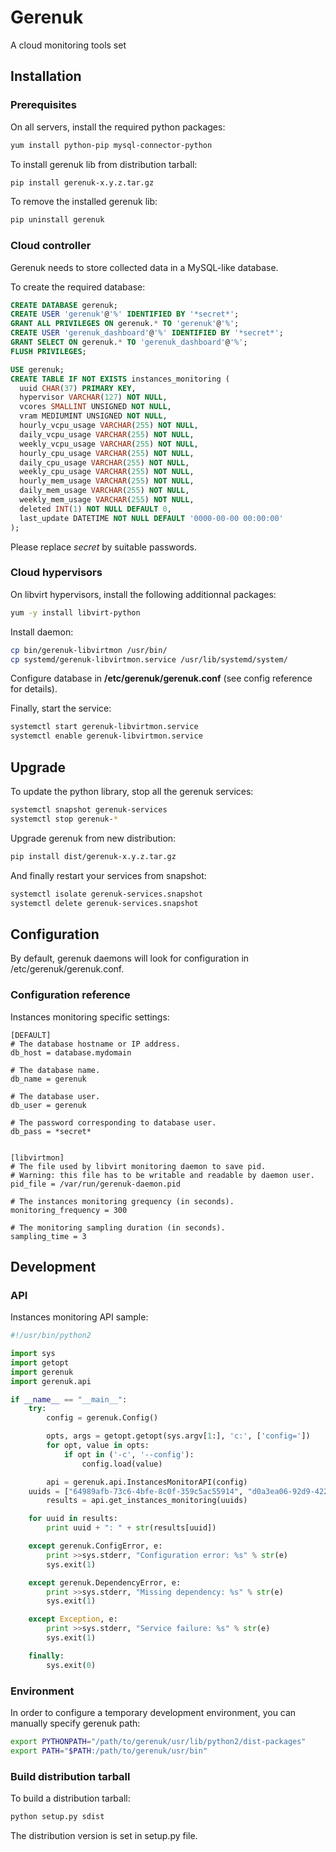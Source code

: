 # Gerenuk

A cloud monitoring tools set


## Installation
### Prerequisites

On all servers, install the required python packages: 
```bash
yum install python-pip mysql-connector-python
```

To install gerenuk lib from distribution tarball:
```bash
pip install gerenuk-x.y.z.tar.gz
```

To remove the installed gerenuk lib:
```bash
pip uninstall gerenuk
```


### Cloud controller

Gerenuk needs to store collected data in a MySQL-like database.

To create the required database:
```sql
CREATE DATABASE gerenuk;
CREATE USER 'gerenuk'@'%' IDENTIFIED BY '*secret*';
GRANT ALL PRIVILEGES ON gerenuk.* TO 'gerenuk'@'%';
CREATE USER 'gerenuk_dashboard'@'%' IDENTIFIED BY '*secret*';
GRANT SELECT ON gerenuk.* TO 'gerenuk_dashboard'@'%';
FLUSH PRIVILEGES;

USE gerenuk;
CREATE TABLE IF NOT EXISTS instances_monitoring (
  uuid CHAR(37) PRIMARY KEY,
  hypervisor VARCHAR(127) NOT NULL,
  vcores SMALLINT UNSIGNED NOT NULL, 
  vram MEDIUMINT UNSIGNED NOT NULL,
  hourly_vcpu_usage VARCHAR(255) NOT NULL,
  daily_vcpu_usage VARCHAR(255) NOT NULL,
  weekly_vcpu_usage VARCHAR(255) NOT NULL,
  hourly_cpu_usage VARCHAR(255) NOT NULL,
  daily_cpu_usage VARCHAR(255) NOT NULL,
  weekly_cpu_usage VARCHAR(255) NOT NULL,
  hourly_mem_usage VARCHAR(255) NOT NULL,
  daily_mem_usage VARCHAR(255) NOT NULL,
  weekly_mem_usage VARCHAR(255) NOT NULL,
  deleted INT(1) NOT NULL DEFAULT 0,
  last_update DATETIME NOT NULL DEFAULT '0000-00-00 00:00:00'
);
```
Please replace *secret* by suitable passwords.


### Cloud hypervisors

On libvirt hypervisors, install the following additionnal packages:
```bash
yum -y install libvirt-python
```

Install daemon:
```bash
cp bin/gerenuk-libvirtmon /usr/bin/
cp systemd/gerenuk-libvirtmon.service /usr/lib/systemd/system/
```

Configure database in **/etc/gerenuk/gerenuk.conf** (see config reference for details).

Finally, start the service:
```bash
systemctl start gerenuk-libvirtmon.service
systemctl enable gerenuk-libvirtmon.service
```


## Upgrade

To update the python library, stop all the gerenuk services:
```bash
systemctl snapshot gerenuk-services
systemctl stop gerenuk-*
```

Upgrade gerenuk from new distribution:
```bash
pip install dist/gerenuk-x.y.z.tar.gz
```

And finally restart your services from snapshot:
```bash
systemctl isolate gerenuk-services.snapshot
systemctl delete gerenuk-services.snapshot
```


## Configuration

By default, gerenuk daemons will look for configuration in /etc/gerenuk/gerenuk.conf.


### Configuration reference
Instances monitoring specific settings:
```
[DEFAULT]
# The database hostname or IP address.
db_host = database.mydomain

# The database name.
db_name = gerenuk

# The database user.
db_user = gerenuk

# The password corresponding to database user.
db_pass = *secret*


[libvirtmon]
# The file used by libvirt monitoring daemon to save pid.
# Warning: this file has to be writable and readable by daemon user.
pid_file = /var/run/gerenuk-daemon.pid

# The instances monitoring grequency (in seconds).
monitoring_frequency = 300

# The monitoring sampling duration (in seconds).
sampling_time = 3
```


## Development
### API

Instances monitoring API sample:
```python
#!/usr/bin/python2

import sys
import getopt
import gerenuk
import gerenuk.api

if __name__ == "__main__":
    try:
        config = gerenuk.Config()

        opts, args = getopt.getopt(sys.argv[1:], 'c:', ['config='])
        for opt, value in opts:
            if opt in ('-c', '--config'):
                config.load(value)

        api = gerenuk.api.InstancesMonitorAPI(config)
	uuids = ["64989afb-73c6-4bfe-8c0f-359c5ac55914", "d0a3ea06-92d9-422b-aaf6-f8784bf57c5d"]
        results = api.get_instances_monitoring(uuids)

	for uuid in results:
	    print uuid + ": " + str(results[uuid])

    except gerenuk.ConfigError, e:
        print >>sys.stderr, "Configuration error: %s" % str(e)
        sys.exit(1)

    except gerenuk.DependencyError, e:
        print >>sys.stderr, "Missing dependency: %s" % str(e)
        sys.exit(1)

    except Exception, e:
        print >>sys.stderr, "Service failure: %s" % str(e)
        sys.exit(1)

    finally:
        sys.exit(0)
```


### Environment
In order to configure a temporary development environment, you can manually specify gerenuk path: 
```bash
export PYTHONPATH="/path/to/gerenuk/usr/lib/python2/dist-packages"
export PATH="$PATH:/path/to/gerenuk/usr/bin"
```


### Build distribution tarball

To build a distribution tarball:
```bash
python setup.py sdist
```

The distribution version is set in setup.py file.
